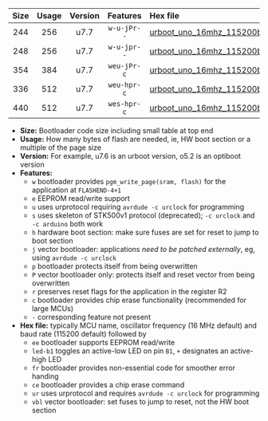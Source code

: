 |Size|Usage|Version|Features|Hex file|
|:-:|:-:|:-:|:-:|:--|
|244|256|u7.7|`w-u-jPr--`|[urboot_uno_16mhz_115200bps_led+b5_ur_vbl.hex](https://raw.githubusercontent.com/stefanrueger/urboot.hex/main/boards/uno/fcpu_16mhz/115200_bps/urboot_uno_16mhz_115200bps_led+b5_ur_vbl.hex)|
|248|256|u7.7|`w-u-jpr--`|[urboot_uno_16mhz_115200bps_led+b5_fr_ur_vbl.hex](https://raw.githubusercontent.com/stefanrueger/urboot.hex/main/boards/uno/fcpu_16mhz/115200_bps/urboot_uno_16mhz_115200bps_led+b5_fr_ur_vbl.hex)|
|354|384|u7.7|`weu-jPr-c`|[urboot_uno_16mhz_115200bps_ee_led+b5_fr_ce_ur_vbl.hex](https://raw.githubusercontent.com/stefanrueger/urboot.hex/main/boards/uno/fcpu_16mhz/115200_bps/urboot_uno_16mhz_115200bps_ee_led+b5_fr_ce_ur_vbl.hex)|
|336|512|u7.7|`weu-hpr-c`|[urboot_uno_16mhz_115200bps_ee_led+b5_fr_ce_ur.hex](https://raw.githubusercontent.com/stefanrueger/urboot.hex/main/boards/uno/fcpu_16mhz/115200_bps/urboot_uno_16mhz_115200bps_ee_led+b5_fr_ce_ur.hex)|
|440|512|u7.7|`wes-hpr-c`|[urboot_uno_16mhz_115200bps_ee_led+b5_fr_ce.hex](https://raw.githubusercontent.com/stefanrueger/urboot.hex/main/boards/uno/fcpu_16mhz/115200_bps/urboot_uno_16mhz_115200bps_ee_led+b5_fr_ce.hex)|

- **Size:** Bootloader code size including small table at top end
- **Usage:** How many bytes of flash are needed, ie, HW boot section or a multiple of the page size
- **Version:** For example, u7.6 is an urboot version, o5.2 is an optiboot version
- **Features:**
  + `w` bootloader provides `pgm_write_page(sram, flash)` for the application at `FLASHEND-4+1`
  + `e` EEPROM read/write support
  + `u` uses urprotocol requiring `avrdude -c urclock` for programming
  + `s` uses skeleton of STK500v1 protocol (deprecated); `-c urclock` and `-c arduino` both work
  + `h` hardware boot section: make sure fuses are set for reset to jump to boot section
  + `j` vector bootloader: applications *need to be patched externally*, eg, using `avrdude -c urclock`
  + `p` bootloader protects itself from being overwritten
  + `P` vector bootloader only: protects itself and reset vector from being overwritten
  + `r` preserves reset flags for the application in the register R2
  + `c` bootloader provides chip erase functionality (recommended for large MCUs)
  + `-` corresponding feature not present
- **Hex file:** typically MCU name, oscillator frequency (16 MHz default) and baud rate (115200 default) followed by
  + `ee` bootloader supports EEPROM read/write
  + `led-b1` toggles an active-low LED on pin `B1`, `+` designates an active-high LED
  + `fr` bootloader provides non-essential code for smoother error handing
  + `ce` bootloader provides a chip erase command
  + `ur` uses urprotocol and requires `avrdude -c urclock` for programming
  + `vbl` vector bootloader: set fuses to jump to reset, not the HW boot section
